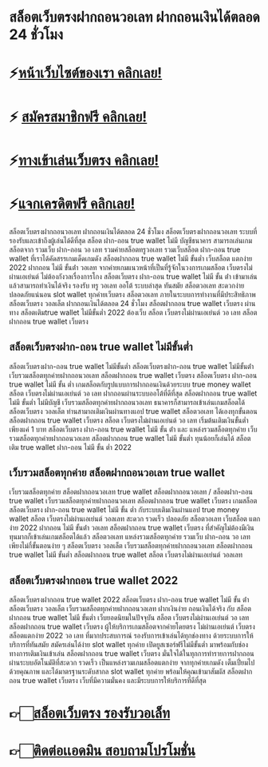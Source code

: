 # สล็อตเว็บตรงฝากถอนวอเลท ฝากถอนเงินได้ตลอด 24 ชั่วโมง

# ⚡[หน้าเว็บไซต์ของเรา คลิกเลย!](https://pgslotmachine.com/)
# ⚡ [สมัครสมาชิกฟรี คลิกเลย!](https://pgslotmachine.jwallet.link/register)
# ⚡[ทางเข้าเล่นเว็บตรง คลิกเลย!](https://pgslotmachine.jwallet.link/login)
# ⚡[แจกเครดิตฟรี คลิกเลย!](https://pgslotmachine.jwallet.link/contact)

สล็อตเว็บตรงฝากถอนวอเลท ฝากถอนเงินได้ตลอด 24 ชั่วโมง
สล็อตเว็บตรงฝากถอนวอเลท ระบบที่รองรับและเข้าถึงผู้เล่นได้ดีที่สุด สล็อต ฝาก-ถอน true wallet ไม่มี บัญชีธนาคาร สามารถเล่นเกมสล็อตจาก รวมเว็บ ฝาก-ถอน วอ เลท รวมค่ายสล็อตทรูวอเลท รวมเว็บสล็อต ฝาก-ถอน true wallet ที่เราได้คัดสรรเกมเด็ดเกมดัง สล็อตฝากถอน true wallet ไม่มี ขั้นต่ำ เว็บสล็อต แตกง่าย 2022 ฝากถอน ไม่มี ขั้นต่ํา วอเลท จากค่ายเกมแนวหน้าที่เป็นที่รู้จักในวงการเกมสล็อต เว็บตรงไม่ผ่านเอเย่นต์ ไม่ต้องกังวลเรื่องการโกง สล็อตเว็บตรง ฝาก-ถอน true wallet ไม่มี ขั้น ต่ํา เข้ามาเล่นแล้วสามารถทำเงินได้จริง รองรับ ทรู วอเลท ออโต้ ระบบล่าสุด ทันสมัย สล็อตวอเลท สะดวกง่าย ปลอดภัยแน่นอน slot wallet ทุกค่ายเว็บตรง สล็อตวอเลท ภายในระบบการทำงานที่มีประสิทธิภาพ สล็อตเว็บตรง วอลเล็ต ฝากถอนเงินได้ตลอด 24 ชั่วโมง สล็อตฝากถอน true wallet เว็บตรง ผ่านทาง สล็อตเติมtrue wallet ไม่มีขั้นต่ำ 2022 ต้องเว็บ สล็อต เว็บตรงไม่ผ่านเอเย่นต์ วอ เลท สล็อตฝากถอน true wallet เว็บตรง

## สล็อตเว็บตรงฝาก-ถอน true wallet ไม่มีขั้นต่ำ
สล็อตเว็บตรงฝาก-ถอน true wallet ไม่มีขั้นต่ำ
สล็อตเว็บตรงฝาก-ถอน true wallet ไม่มีขั้นต่ํา เว็บรวมสล็อตทุกค่ายฝากถอนวอเลท สล็อตฝากถอน true wallet เว็บตรง สล็อตเว็บตรง ฝาก-ถอน true wallet ไม่มี ขั้น ต่ำ เกมสล็อตกับรูปแบบการฝากถอนเงินด้วยระบบ true money wallet สล็อต เว็บตรงไม่ผ่านเอเย่นต์ วอ เลท ฝากถอนผ่านระบบออโต้ที่ดีที่สุด สล็อตฝากถอน true wallet ไม่มี ขั้นต่ำ ไม่มีบัญชี เว็บรวมสล็อตทุกค่ายฝากถอนวอเลท ธนาคารก็สามารถเข้าเล่นเกมสล็อตได้ สล็อตเว็บตรง วอลเล็ต ท่านสามาถเติมเงินผ่านทางแอป true wallet สล็อตวอเลท ได้เองทุกขั้นตอน สล็อตฝากถอน true wallet เว็บตรง สล็อต เว็บตรงไม่ผ่านเอเย่นต์ วอ เลท เริ่มต้นเติมเงินขั้นต่ำเพียงแค่ 1 บาท สล็อตเว็บตรง ฝาก-ถอน true wallet ไม่มี ขั้น ต่ํา และ แหล่งรวมสล็อตทุกค่าย เว็บรวมสล็อตทุกค่ายฝากถอนวอเลท สล็อตฝากถอน true wallet ไม่มี ขั้นต่ำ ทุนน้อยก็เล่นได้ สล็อต เติม true wallet ฝาก-ถอน ไม่มี ขั้น ต่ำ 2022

## เว็บรวมสล็อตทุกค่าย สล็อตฝากถอนวอเลท true wallet
เว็บรวมสล็อตทุกค่าย สล็อตฝากถอนวอเลท true wallet
สล็อตฝากถอนวอเลท / สล็อตฝาก-ถอน true wallet เว็บรวมสล็อตทุกค่ายฝากถอนวอเลท สล็อตฝากถอน true wallet เว็บตรง เกมสล็อต สล็อตเว็บตรง ฝาก-ถอน true wallet ไม่มี ขั้น ต่ำ กับระบบเติมเงินผ่านแอป true money wallet สล็อต เว็บตรงไม่ผ่านเอเย่นต์ วอลเลท สะดวก รวดเร็ว ปลอดภัย สล็อตวอเลท เว็บสล็อต แตกง่าย 2022 ฝากถอน ไม่มี ขั้นต่ํา วอเลท สล็อตฝากถอน true wallet เว็บตรง ที่สำคัญไม่ต้องมีเงินทุนมากก็เข้าเล่นเกมสล็อตได้แล้ว สล็อตวอเลท แหล่งรวมสล็อตทุกค่าย รวมเว็บ ฝาก-ถอน วอ เลท เพียงไม่กี่ขั้นตอนง่าย ๆ สล็อตเว็บตรง วอลเล็ต เว็บรวมสล็อตทุกค่ายฝากถอนวอเลท สล็อตฝากถอน true wallet ไม่มี ขั้นต่ำ สล็อตฝากถอน true wallet สล็อต เว็บตรงไม่ผ่านเอเย่นต์ วอลเลท



## สล็อตเว็บตรงฝากถอน true wallet 2022
สล็อตเว็บตรงฝากถอน true wallet 2022
สล็อตเว็บตรง ฝาก-ถอน true wallet ไม่มี ขั้น ต่ํา สล็อตเว็บตรง วอลเล็ต เว็บรวมสล็อตทุกค่ายฝากถอนวอเลท ฝากเงินง่าย ถอนเงินได้จริง กับ สล็อตฝากถอน true wallet ไม่มี ขั้นต่ำ เว็บยอดนิยมในปัจจุบัน สล็อต เว็บตรงไม่ผ่านเอเย่นต์ วอ เลท สล็อตฝากถอน true wallet เว็บตรง ผู้ให้บริการเกมสล็อตจากค่ายโดยตรง ไม่ผ่านเอเย่นต์ เว็บตรง สล็อตแตกง่าย 2022 วอ เลท ที่มากประสบการณ์ รองรับการเข้าเล่นได้ทุกช่องทาง ด้วยระบบการให้บริการที่ทันสมัย สมัครเล่นได้ง่าย slot wallet ทุกค่าย เปิดยูสเซอร์ฟรีไม่มีขั้นต่ำ มาพร้อมกับช่องทางการเติมเงินเข้าเล่น สล็อตฝากถอน true wallet เว็บตรง มั่นใจได้ในทุกการทำรายการฝากถอน ผ่านระบบอัตโนมัติที่สะดวก รวดเร็ว เป็นแหล่งรวมเกมสล็อตแตกง่าย จากทุกค่ายเกมดัง เต็มเปี่ยมไปด้วยคุณภาพ และได้มาตรฐานระดับสากล slot wallet ทุกค่าย พร้อมให้คุณเข้ามาสัมผัส สล็อตฝากถอน true wallet เว็บตรง เว็บที่มีความมั่นคง และมีระบบการให้บริการที่ดีที่สุด

# 👉🏻[สล็อตเว็บตรง รองรับวอเล็ท](https://pgslotmachine.com/)
# 👉🏻[ติดต่อเเอดมิน สอบถามโปรโมชั่น](https://pgslotmachine.jwallet.link/contact)
